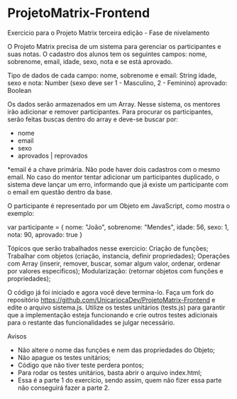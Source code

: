 # ProjetoMatrix-Frontend
Exercicio para o Projeto Matrix terceira edição - Fase de nivelamento


O Projeto Matrix precisa de um sistema para gerenciar os participantes e suas notas.
O cadastro dos alunos tem os seguintes campos: nome, sobrenome, email, idade, sexo, nota e se está aprovado.

Tipo de dados de cada campo:
nome, sobrenome e email: String
idade, sexo e nota: Number (sexo deve ser 1 - Masculino, 2 - Feminino)
aprovado: Boolean

Os dados serão armazenados em um Array.
Nesse sistema, os mentores irão adicionar e remover participantes.
Para procurar os participantes, serão feitas buscas dentro do array e deve-se buscar por:
- nome
- email
- sexo
- aprovados | reprovados

*email é a chave primária. Não pode haver dois cadastros com o mesmo email.
No caso do mentor tentar adicionar um participantes duplicado, o sistema deve lançar um erro, informando que já existe um participante com o email em questão dentro da base.

O participante é representado por um Objeto em JavaScript, como mostra o exemplo:

var participante = {
	nome: "João",
	sobrenome: "Mendes",
	idade: 56,
	sexo: 1,
	nota: 90,
	aprovado: true
}

Tópicos que serão trabalhados nesse exercicio:
Criação de funções;
Trabalhar com objetos (criação, instancia, definir propriedades);
Operações com Array (inserir, remover, buscar, somar algum valor, ordenar, ordenar por valores especificos);
Modularização: (retornar objetos com funções e propriedades);

O código já foi iniciado e agora você deve termina-lo.
Faça um fork do repositório https://github.com/UnicariocaDev/ProjetoMatrix-Frontend e edite o arquivo sistema.js.
Utilize os testes unitários (tests.js) para garantir que a implementação esteja funcionando e crie outros testes adicionais para o restante das funcionalidades se julgar necessário.

Avisos
- Não altere o nome das funções e nem das propriedades do Objeto;
- Não apague os testes unitários;
- Código que não tiver teste perdera pontos;
- Para rodar os testes unitários, basta abrir o arquivo index.html;
- Essa é a parte 1 do exercício, sendo assim, quem não fizer essa parte não conseguirá fazer a parte 2.
